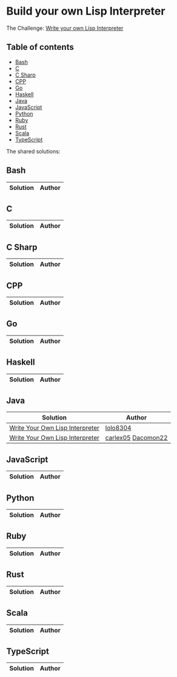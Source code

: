 # Build your own Lisp Interpreter

The Challenge: [Write your own Lisp Interpreter](https://codingchallenges.fyi/challenges/challenge-lisp)

## Table of contents
* [Bash](#bash)
* [C](#c)
* [C Sharp](#c-sharp)
* [CPP](#cpp)
* [Go](#go)
* [Haskell](#haskell)
* [Java](#java)
* [JavaScript](#javascript)
* [Python](#python)
* [Ruby](#ruby)
* [Rust](#rust)
* [Scala](#scala)
* [TypeScript](#typescript)

The shared solutions:

## Bash
| Solution | Author |
|----------|--------|

## C
| Solution | Author |
|----------|--------|


## C Sharp
| Solution | Author |
|----------|--------|

## CPP
| Solution | Author |
|----------|--------|

## Go
| Solution | Author |
|----------|--------|

## Haskell
| Solution | Author |
|----------|--------|

## Java
| Solution | Author |
|----------|--------|
| [Write Your Own Lisp Interpreter](https://github.com/lolo8304/coding-challenge/tree/main/no-30) | [lolo8304](https://github.com/lolo8304) |
| [Write Your Own Lisp Interpreter](https://github.com/carlex05/lisp-interpreter) | [carlex05](https://github.com/carlex05) [Dacomon22](https://github.com/Dacomon22) |

## JavaScript
| Solution | Author |
|----------|--------|

## Python
| Solution | Author |
|----------|--------|

## Ruby
| Solution | Author |
|----------|--------|

## Rust
| Solution | Author |
|----------|--------|


## Scala
| Solution | Author |
|----------|--------|

## TypeScript
| Solution | Author |
|----------|--------|